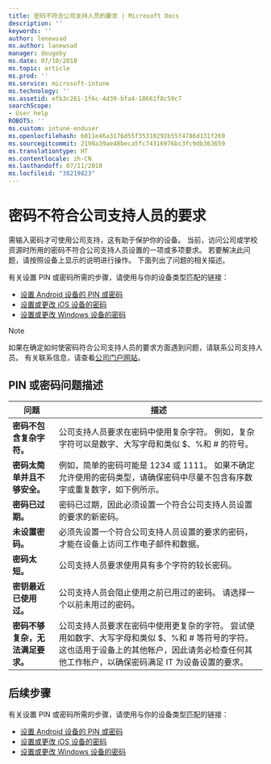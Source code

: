 ```yaml
---
title: 密码不符合公司支持人员的要求 | Microsoft Docs
description: ''
keywords: ''
author: lenewsad
ms.author: lanewsad
manager: dougeby
ms.date: 07/10/2018
ms.topic: article
ms.prod: ''
ms.service: microsoft-intune
ms.technology: ''
ms.assetid: efb3c261-1f6c-4d39-bfa4-18661f8c59c7
searchScope:
- User help
ROBOTS: ''
ms.custom: intune-enduser
ms.openlocfilehash: 6011e46a3176d55f35310292b55f4786d131f269
ms.sourcegitcommit: 2198a39ae48beca5fc74316976bc3fc9db363659
ms.translationtype: HT
ms.contentlocale: zh-CN
ms.lasthandoff: 07/11/2018
ms.locfileid: "38219823"
---
```

# <a name="your-password-does-not-meet-your-company-supports-requirements"></a>密码不符合公司支持人员的要求

需输入密码才可使用公司支持，这有助于保护你的设备。 当前，访问公司或学校资源时所用的密码不符合公司支持人员设置的一项或多项要求。 若要解决此问题，请按照设备上显示的说明进行操作。 下面列出了问题的相关描述。

有关设置 PIN 或密码所需的步骤，请使用与你的设备类型匹配的链接：

- [设置 Android 设备的 PIN 或密码](set-your-pin-or-password-android.md)
- [设置或更改 iOS 设备的密码](set-or-change-your-passcode-ios.md)
- [设置或更改 Windows 设备的密码](set-or-change-your-password-windows.md)

> [!NOTE]
> 如果在确定如何使密码符合公司支持人员的要求方面遇到问题，请联系公司支持人员。 有关联系信息，请查看[公司门户网站](https://portal.manage.microsoft.com#HelpDeskDialog)。

## <a name="pin-or-password-issue-descriptions"></a>PIN 或密码问题描述

| **问题** | **描述** |
|-----------------------------------------------------|------------------------------------------------------------------------------------------------------------------------------------------------------------------------------------------------------------------------------------------------------------------------------------------------------------------------------------------------------------|
| **密码不包含复杂字符。** | 公司支持人员要求在密码中使用复杂字符。 例如，复杂字符可以是数字、大写字母和类似 $、%和 # 的符号。 |
| **密码太简单并且不够安全。** | 例如，简单的密码可能是 1234 或 1111。 如果不确定允许使用的密码类型，请确保密码中尽量不包含有序数字或重复数字，如下例所示。 |
| **密码已过期。** | 密码已过期，因此必须设置一个符合公司支持人员设置的要求的新密码。 |
| **未设置密码。** | 必须先设置一个符合公司支持人员设置的要求的密码，才能在设备上访问工作电子邮件和数据。 |
| **密码太短。** | 公司支持人员要求使用具有多个字符的较长密码。 |
| **密钥最近已使用过。** | 公司支持人员会阻止使用之前已用过的密码。 请选择一个以前未用过的密码。 |
| **密码不够复杂，无法满足要求。** | 公司支持人员要求在密码中使用更复杂的字符。 尝试使用如数字、大写字母和类似 $、%和 # 等符号的字符。 这也适用于设备上的其他帐户，因此请务必检查任何其他工作帐户，以确保密码满足 IT 为设备设置的要求。 |

## <a name="next-steps"></a>后续步骤

有关设置 PIN 或密码所需的步骤，请使用与你的设备类型匹配的链接：

- [设置 Android 设备的 PIN 或密码](set-your-pin-or-password-android.md)
- [设置或更改 iOS 设备的密码](set-or-change-your-passcode-ios.md)
- [设置或更改 Windows 设备的密码](set-or-change-your-password-windows.md)
